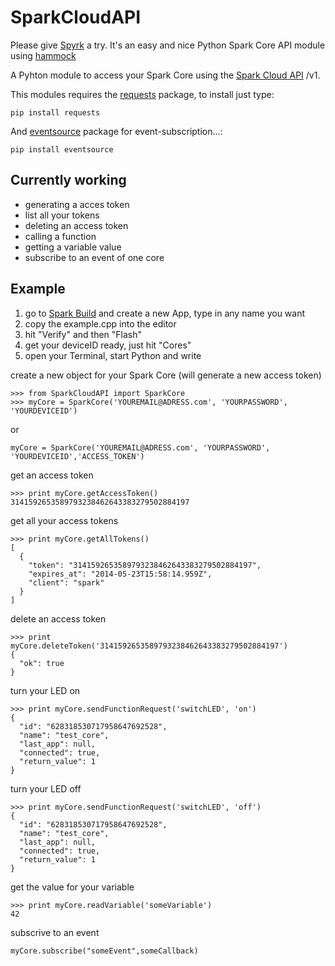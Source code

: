 # SparkCloudAPI

Please give [Spyrk](https://github.com/Alidron/spyrk) a try. It's an easy and nice Python Spark Core API module using [hammock](https://github.com/kadirpekel/hammock)

A Pyhton module to access your Spark Core using the [Spark Cloud API](http://docs.spark.io/#/api/) /v1. 

This modules requires the [requests](http://requests.readthedocs.org/en/latest/) package, to install just type:

```
pip install requests
```

And [eventsource](https://pythonhosted.org/eventsource/) package for event-subscription...:
```
pip install eventsource
```


## Currently working

* generating a acces token
* list all your tokens
* deleting an access token
* calling a function
* getting a variable value
* subscribe to an event of one core

## Example

1. go to [Spark Build](https://www.spark.io/build/) and create a new App, type in any name you want
2. copy the example.cpp into the editor
3. hit "Verify" and then "Flash"
4. get your deviceID ready, just hit "Cores"
5. open your Terminal, start Python and write

create a new object for your Spark Core (will generate a new access token)

```
>>> from SparkCloudAPI import SparkCore
>>> myCore = SparkCore('YOUREMAIL@ADRESS.com', 'YOURPASSWORD', 'YOURDEVICEID')
```
or
```
myCore = SparkCore('YOUREMAIL@ADRESS.com', 'YOURPASSWORD', 'YOURDEVICEID','ACCESS_TOKEN')
```

get an access token

```
>>> print myCore.getAccessToken()
3141592653589793238462643383279502884197

```
get all your access tokens

```
>>> print myCore.getAllTokens()
[
  {
    "token": "3141592653589793238462643383279502884197",
    "expires_at": "2014-05-23T15:58:14.959Z",
    "client": "spark"
  }
]
```

delete an access token

```
>>> print myCore.deleteToken('3141592653589793238462643383279502884197')
{
  "ok": true
}
```

turn your LED on

```
>>> print myCore.sendFunctionRequest('switchLED', 'on')
{
  "id": "628318530717958647692528",
  "name": "test_core",
  "last_app": null,
  "connected": true,
  "return_value": 1
}
```

turn your LED off

```
>>> print myCore.sendFunctionRequest('switchLED', 'off')
{
  "id": "628318530717958647692528",
  "name": "test_core",
  "last_app": null,
  "connected": true,
  "return_value": 1
}
```

get the value for your variable

```
>>> print myCore.readVariable('someVariable')
42
```

subscrive to an event
```
myCore.subscribe("someEvent",someCallback)
```